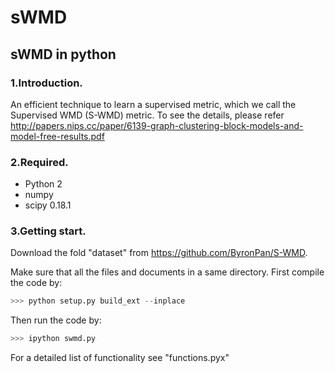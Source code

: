 # sWMD
## sWMD in python


### 1.Introduction.

An efficient technique to learn a supervised metric, which we call the Supervised WMD (S-WMD) metric. To see the details, please refer http://papers.nips.cc/paper/6139-graph-clustering-block-models-and-model-free-results.pdf



### 2.Required.

* Python 2
* numpy
* scipy 0.18.1



### 3.Getting start.
Download the fold "dataset" from https://github.com/ByronPan/S-WMD.  

Make sure that all the files and documents in a same directory. First compile the code by:

```python
>>> python setup.py build_ext --inplace

```
Then run the code by:

```python
>>> ipython swmd.py

```

For a detailed list of functionality see "functions.pyx"
